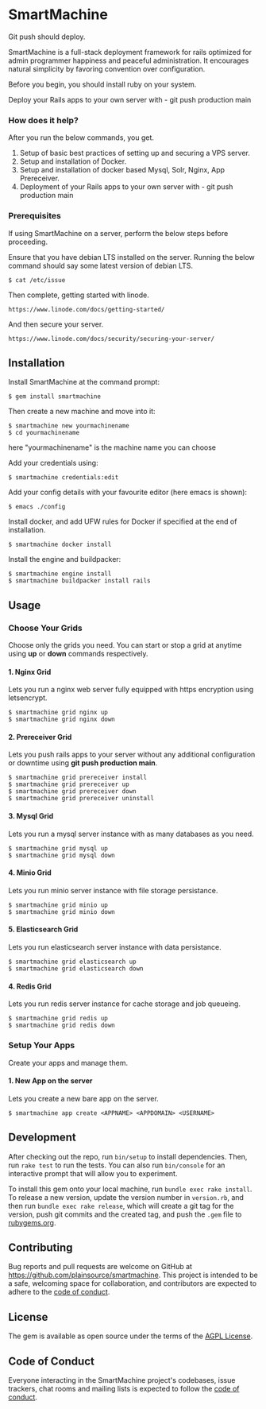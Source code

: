 # SmartMachine

Git push should deploy.

SmartMachine is a full-stack deployment framework for rails optimized for admin programmer happiness and peaceful administration. It encourages natural simplicity by favoring convention over configuration.

Before you begin, you should install ruby on your system.

Deploy your Rails apps to your own server with - git push production main

### How does it help?

After you run the below commands, you get.
1. Setup of basic best practices of setting up and securing a VPS server.
2. Setup and installation of Docker.
3. Setup and installation of docker based Mysql, Solr, Nginx, App Prereceiver.
4. Deployment of your Rails apps to your own server with - git push production main

### Prerequisites

If using SmartMachine on a server, perform the below steps before proceeding.

Ensure that you have debian LTS installed on the server.
Running the below command should say some latest version of debian LTS.

    $ cat /etc/issue

Then complete, getting started with linode.

    https://www.linode.com/docs/getting-started/

And then secure your server.

    https://www.linode.com/docs/security/securing-your-server/

## Installation

Install SmartMachine at the command prompt:

    $ gem install smartmachine

Then create a new machine and move into it:

    $ smartmachine new yourmachinename
    $ cd yourmachinename

here "yourmachinename" is the machine name you can choose

Add your credentials using:

    $ smartmachine credentials:edit

Add your config details with your favourite editor (here emacs is shown):

    $ emacs ./config

Install docker, and add UFW rules for Docker if specified at the end of installation.

    $ smartmachine docker install

Install the engine and buildpacker:

    $ smartmachine engine install
    $ smartmachine buildpacker install rails

## Usage

### Choose Your Grids

Choose only the grids you need. You can start or stop a grid at anytime using <b>up</b> or <b>down</b> commands respectively.

#### 1. Nginx Grid
Lets you run a nginx web server fully equipped with https encryption using letsencrypt.
    
    $ smartmachine grid nginx up
    $ smartmachine grid nginx down

#### 2. Prereceiver Grid
Lets you push rails apps to your server without any additional configuration or downtime using <b>git push production main</b>.

    $ smartmachine grid prereceiver install
    $ smartmachine grid prereceiver up
    $ smartmachine grid prereceiver down
    $ smartmachine grid prereceiver uninstall

#### 3. Mysql Grid
Lets you run a mysql server instance with as many databases as you need.

    $ smartmachine grid mysql up
    $ smartmachine grid mysql down

#### 4. Minio Grid
Lets you run minio server instance with file storage persistance.

    $ smartmachine grid minio up
    $ smartmachine grid minio down

#### 5. Elasticsearch Grid
Lets you run elasticsearch server instance with data persistance.

    $ smartmachine grid elasticsearch up
    $ smartmachine grid elasticsearch down

#### 4. Redis Grid
Lets you run redis server instance for cache storage and job queueing.

    $ smartmachine grid redis up
    $ smartmachine grid redis down

### Setup Your Apps

Create your apps and manage them.

#### 1. New App on the server
Lets you create a new bare app on the server.

    $ smartmachine app create <APPNAME> <APPDOMAIN> <USERNAME>

## Development

After checking out the repo, run `bin/setup` to install dependencies. Then, run `rake test` to run the tests. You can also run `bin/console` for an interactive prompt that will allow you to experiment.

To install this gem onto your local machine, run `bundle exec rake install`. To release a new version, update the version number in `version.rb`, and then run `bundle exec rake release`, which will create a git tag for the version, push git commits and the created tag, and push the `.gem` file to [rubygems.org](https://rubygems.org).

## Contributing

Bug reports and pull requests are welcome on GitHub at https://github.com/plainsource/smartmachine. This project is intended to be a safe, welcoming space for collaboration, and contributors are expected to adhere to the [code of conduct](https://github.com/plainsource/smartmachine/blob/main/CODE_OF_CONDUCT.md).

## License

The gem is available as open source under the terms of the [AGPL License](https://www.gnu.org/licenses/agpl-3.0.html).

## Code of Conduct

Everyone interacting in the SmartMachine project's codebases, issue trackers, chat rooms and mailing lists is expected to follow the [code of conduct](https://github.com/plainsource/smartmachine/blob/main/CODE_OF_CONDUCT.md).
